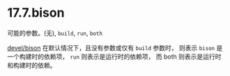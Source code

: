 # 17.7.bison

可能的参数。(无), `build`, `run`, `both`

[devel/bison](https://cgit.freebsd.org/ports/tree/devel/bison/pkg-descr) 在默认情况下，且没有参数或仅有 `build` 参数时， 则表示 `bison` 是一个构建时的依赖项， `run` 则表示是运行时的依赖项， 而 both 则表示是运行时和构建时的依赖。


